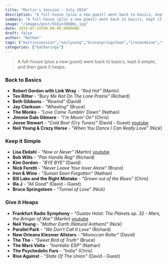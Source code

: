 ```yaml
---
title: "Martin's Session - July 2024"
description: "A full-house (plus a new guest) went back to basics, kept it simple, and then gave it heaps."
summary: "A full-house (plus a new guest) went back to basics, kept it simple, and then gave it heaps."
image: "/images/post/91Eynt8DQ6L.jpg"
date: 2024-07-24T00:00:00.0000000
draft: false
author: "Nathan"
tags: ["martinssession","neilyoung","brucespringsteen","ironandwine","themarsvolta","thethe","monks","kimgordon","jimmiedalegilmore","thepsychedelicfurs","illaj","bobwills","texritter","lisaekdahl","bethgibbons","jayclarkson","nickferetti","riseagainst","jessestewart","parallelpark","frankfurtradiosymphony","robertgordonwithlinkwray","neworleansklezmerallstars","billlakeandtherightmistake","youtube"]
categories: ["Gatherings"]
---
```

> A full-house (plus a new guest) went back to basics, kept it simple, and then gave it heaps.

### Back to Basics
- **Robert Gordon with Link Wray** - _"Red Hot"_ (Martin)
- **Tex Ritter** - _"Bury Me Not On The Lone Prairie"_ (Richard)
- **Beth Gibbons** - _"Rewind"_ (David)
- **Jay Clarkson** - _"Wheeling"_ (Bruce)
- **The Monks** - _"Love Came Tumblin' Down"_ (Nathan)
- **Jimmie Dale Gilmore** - _"I'm Movin' On"_ (Chris)
- **Jesse Stewart** - _"Cold Beer (Cry Tunes)"_ (David - Guest) [youtube](https://www.youtube.com/watch?v=ZEvQOPUHGH8)
- **Neil Young & Crazy Horse** - _"When You Dance I Can Really Love"_ (Nick)
### Keep it Simple
- **Lisa Ekdahl** - _"Now or Never"_ (Martin) [youtube](https://www.youtube.com/watch?v=AANeqglm2cg)
- **Bob Wills** - _"Pan Handle Rag"_ (Richard)
- **Kim Gordon** - _"BYE BYE"_ (David)
- **Nick Feretti** - _"Never Leave Your lover Alone"_ (Bruce)
- **Iron & Wine** - _"Sunset Soon Forgotten"_ (Nathan)
- **Bill Lake and the Right Mistake** - _"Grown out of the Blues"_ (Chris)
- **Illa J** - _"All Good"_ (David - Guest)
- **Bruce Springsteen** - _"Tunnel of Love"_ (Nick)
### Give it Heaps
- **Frankfurt Radio Symphony** - _"Gustav Holst: The Planets op. 32 -  Mars, the Bringer of War"_ (Martin) [youtube](https://www.youtube.com/watch?v=HP5xhyPn58U)
- **Neil Young** - _"Mother Earth (Natural Anthem)"_ (Nick)
- **Parallel Park** - _"We Don't Call It Love"_ (Richard)
- **New Orleans Klezmer Allstars** - _"Moroccan Roller"_ (David)
- **The The** - _"Sweet Bird of Truth"_ (Bruce)
- **The Mars Volta** - _"Inertiatic ESP"_ (Nathan)
- **The Psychedelic Furs** - _"India"_ (Chris)
- **Rise Against** - _"State Of The Union"_ (David - Guest)
